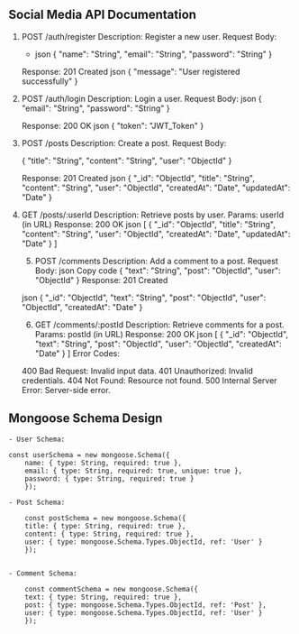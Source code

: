 ## Social Media API Documentation
1. POST /auth/register
    Description: Register a new user.
    Request Body:
    - json
        {
            "name": "String",
            "email": "String",
            "password": "String"
        }

    Response: 201 Created
    json
    {
    "message": "User registered successfully"
    }


2. POST /auth/login
    Description: Login a user.
    Request Body:
    json
    {
        "email": "String",
        "password": "String"
    }

    Response: 200 OK
    json
    {
        "token": "JWT_Token"
    }


3. POST /posts
    Description: Create a post.
    Request Body:
    
    {
        "title": "String",
        "content": "String",
        "user": "ObjectId"
    }

    Response: 201 Created
    json
    {
        "_id": "ObjectId",
        "title": "String",
        "content": "String",
        "user": "ObjectId",
        "createdAt": "Date",
        "updatedAt": "Date"
    }

4. GET /posts/:userId
    Description: Retrieve posts by user.
    Params: userId (in URL)
    Response: 200 OK
    json
        [
        {
            "_id": "ObjectId",
            "title": "String",
            "content": "String",
            "user": "ObjectId",
            "createdAt": "Date",
            "updatedAt": "Date"
        }
        ]


    5. POST /comments
    Description: Add a comment to a post.
    Request Body:
    json
    Copy code
    {
        "text": "String",
        "post": "ObjectId",
        "user": "ObjectId"
        }
    Response: 201 Created

    json
        {
        "_id": "ObjectId",
        "text": "String",
        "post": "ObjectId",
        "user": "ObjectId",
        "createdAt": "Date"
        }


    6. GET /comments/:postId
    Description: Retrieve comments for a post.
    Params: postId (in URL)
    Response: 200 OK
    json
    [
        {
            "_id": "ObjectId",
            "text": "String",
            "post": "ObjectId",
            "user": "ObjectId",
            "createdAt": "Date"
        }
    ]
    Error Codes:


    400 Bad Request: Invalid input data.
    401 Unauthorized: Invalid credentials.
    404 Not Found: Resource not found.
    500 Internal Server Error: Server-side error.


## Mongoose Schema Design
    - User Schema:

    const userSchema = new mongoose.Schema({
        name: { type: String, required: true },
        email: { type: String, required: true, unique: true },
        password: { type: String, required: true }
        });

    - Post Schema:

        const postSchema = new mongoose.Schema({
        title: { type: String, required: true },
        content: { type: String, required: true },
        user: { type: mongoose.Schema.Types.ObjectId, ref: 'User' }
        });


    - Comment Schema:

        const commentSchema = new mongoose.Schema({
        text: { type: String, required: true },
        post: { type: mongoose.Schema.Types.ObjectId, ref: 'Post' },
        user: { type: mongoose.Schema.Types.ObjectId, ref: 'User' }
        });